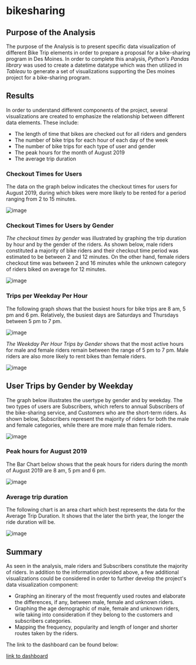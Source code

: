 # bikesharing

## Purpose of the Analysis

The purpose of the Analysis is to present specific data visualization of different Bike Trip elements in order to prepare a proposal for a bike-sharing program in Des Moines. In order to complete this analysis, *Python's Pandas library* was used to create a datetime datatype which was then utilized in *Tableau* to generate a set of visualizations supporting the Des moines project for a bike-sharing program.

## Results

In order to understand different components of the project, several visualizations are created to emphasize the relationship between different data elements. These include:

- The length of time that bikes are checked out for all riders and genders
- The number of bike trips for each hour of each day of the week
- The number of bike trips for each type of user and gender 
- The peak hours for the month of August 2019
- The average trip duration 

### Checkout Times for Users 

The data on the graph below indicates the checkout times for users for August 2019, during which bikes were more likely to be rented for a period ranging from 2 to 15 minutes.

![image](https://user-images.githubusercontent.com/75655852/113499482-41a94a00-94e4-11eb-93b1-b644154cd106.png)


### Checkout Times for Users by Gender 

*The checkout times by gender* was illustrated by graphing the trip duration by hour and by the gender of the riders. As shown below, male riders constituted a majority of bike riders and their checkout time period was estimated to be between 2 and 12 minutes. On the other hand, female riders checkout time was between 2 and 16 minutes while the unknown category of riders biked on average for 12 minutes. 

![image](https://user-images.githubusercontent.com/75655852/113499458-276f6c00-94e4-11eb-9fbb-ea1e6b99a7da.png)

### Trips per Weekday Per Hour

The following graph shows that the busiest hours for bike trips are 8 am, 5 pm and 6 pm. Relatively, the busiest days are Saturdays and Thursdays between 5 pm to 7 pm.

![image](https://user-images.githubusercontent.com/75655852/113499443-13c40580-94e4-11eb-8513-43b9c10e6f34.png)

*The Weekday Per Hour Trips by Gender* shows that the most active hours for male and female riders remain between the range of 5 pm to 7 pm. Male riders are also more likely to rent bikes than female riders.

![image](https://user-images.githubusercontent.com/75655852/113499438-03ac2600-94e4-11eb-8e90-8171b5d7f74d.png)

## User Trips by Gender by Weekday

The graph below illustrates the usertype by gender and by weekday. The two types of users are Subscribers, which refers to annual Subscribers of the bike-sharing service, and Customers who are the short-term riders. As shown below, Subscribers represent the majority of riders for both the male and female categories, while there are more male than female riders.

![image](https://user-images.githubusercontent.com/75655852/113499533-b2506680-94e4-11eb-8422-4512815b80c5.png)

### Peak hours for August 2019

The Bar Chart below shows that the peak hours for riders during the month of August 2019 are 8 am, 5 pm and 6 pm.

![image](https://user-images.githubusercontent.com/75655852/113502029-75419f80-94f7-11eb-8123-e791a04ede0b.png)

### Average trip duration 

The following chart is an area chart which best represents the data for the Average Trip Duration. It shows that the later the birth year, the longer the ride duration will be.

![image](https://user-images.githubusercontent.com/75655852/113502672-c18ede80-94fb-11eb-9615-9e3a0ee652f0.png)

## Summary

As seen in the analysis, male riders and Subscribers constitute the majority of riders. In addition to the information provided above, a few additional visualizations could be considered in order to further develop the project's data visualization component:

- Graphing an itinerary of the most frequently used routes and elaborate the differences, if any, between male, female and unknown riders.
- Graphing the age demographic of male, female and unknown riders, wile taking into consideration if they belong to the customers and subscribers categories.
- Mapping the frequency, popularity and length of longer and shorter routes taken by the riders.

The link to the dashboard can be found below:

[link to dashboard](https://public.tableau.com/profile/aryana.akhavan#!/vizhome/Module14Challenge_16175265775410/DemographicStory?publish=yes)
